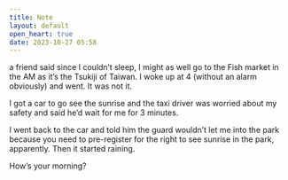 ```yaml
---
title: Note
layout: default
open_heart: true
date: 2023-10-27 05:58
---
```


a friend said since I couldn’t sleep, I might as well go to the Fish market in the AM as it’s the Tsukiji of Taiwan. I woke up at 4 (without an alarm obviously) and went. It was not it.

I got a car to go see the sunrise and the taxi driver was worried about my safety and said he’d wait for me for 3 minutes. 

I went back to the car and told him the guard wouldn’t let me into the park because you need to pre-register for the right to see sunrise in the park, apparently. Then it started raining. 

How’s your morning?
